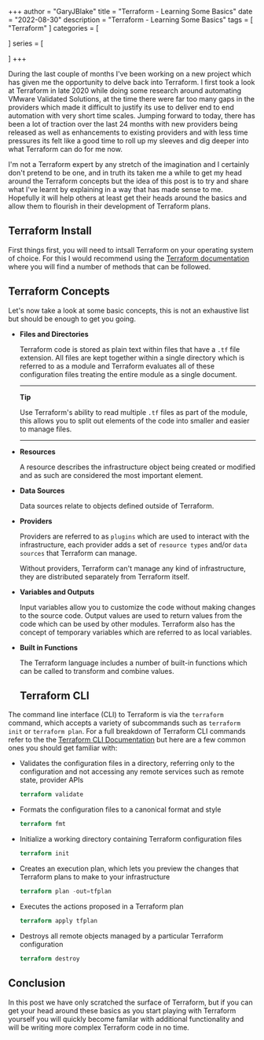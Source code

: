 +++
author = "GaryJBlake"
title = "Terraform - Learning Some Basics"
date = "2022-08-30"
description = "Terraform - Learning Some Basics"
tags = [
    "Terraform"
]
categories = [

]
series = [

]
+++

During the last couple of months I've been working on a new project which has given me the opportunity to delve back into Terraform. I first took a look at Terraform in late 2020 while doing some research around automating VMware Validated Solutions, at the time there were far too many gaps in the providers which made it difficult to justify its use to deliver end to end automation with very short time scales. Jumping forward to today, there has been a lot of traction over the last 24 months with new providers being released as well as enhancements to existing providers and with less time pressures its felt like a good time to roll up my sleeves and dig deeper into what Terraform can do for me now.

I'm not a Terraform expert by any stretch of the imagination and I certainly don't pretend to be one, and in truth its taken me a while to get my head around the Terraform concepts but the idea of this post is to try and share what I've learnt by explaining in a way that has made sense to me. Hopefully it will help others at least get their heads around the basics and allow them to flourish in their development of Terraform plans.

## Terraform Install

First things first, you will need to intsall Terraform on your operating system of choice. For this I would recommend using the [Terraform documentation](https://learn.hashicorp.com/tutorials/terraform/install-cli) where you will find a number of methods that can be followed.

## Terraform Concepts

Let's now take a look at some basic concepts, this is not an exhaustive list but should be enough to get you going.

- **Files and Directories**
  
  Terraform code is stored as plain text within files that have a `.tf` file extension. All files are kept together within a single directory which is referred to as a module and Terraform evaluates all of these configuration files treating the entire module as a single document.
  
  ---
    **Tip**

    Use Terraform's ability to read multiple `.tf` files as part of the module, this allows you to split out elements of the code into smaller and easier to manage files.

    ---

- **Resources**
  
  A resource describes the infrastructure object being created or modified and as such are considered the most important element.

- **Data Sources**
  
  Data sources relate to objects defined outside of Terraform.

- **Providers** 
  
  Providers are referred to as `plugins` which are used to interact with the infrastructure, each provider adds a set of `resource types` and/or `data sources` that Terraform can manage.
  
  Without providers, Terraform can't manage any kind of infrastructure, they are distributed separately from Terraform itself.

- **Variables and Outputs**
  
  Input variables allow you to customize the code without making changes to the source code. Output values are used to return values from the code which can be used by other modules. Terraform also has the concept of temporary variables which are referred to as local variables.

- **Built in Functions**
  
  The Terraform language includes a number of built-in functions which can be called to transform and combine values.

  ## Terraform CLI

The command line interface (CLI) to Terraform is via the `terraform` command, which accepts a variety of subcommands such as `terraform init` or `terraform plan`.  For a full breakdown of Terraform CLI commands refer to the the [Terraform CLI Documentation](https://www.terraform.io/cli) but here are a few common ones you should get familiar with:

- Validates the configuration files in a directory, referring only to the configuration and not accessing any remote services such as remote state, provider APIs
  ```terraform
  terraform validate
  ```

- Formats the configuration files to a canonical format and style
  ```terraform
  terraform fmt
  ```

- Initialize a working directory containing Terraform configuration files
  ```terraform
  terraform init
  ```

- Creates an execution plan, which lets you preview the changes that Terraform plans to make to your infrastructure
  ```terraform
  terraform plan -out=tfplan
  ```

- Executes the actions proposed in a Terraform plan
  ```terraform
  terraform apply tfplan
  ```

- Destroys all remote objects managed by a particular Terraform configuration
  ```terraform
  terraform destroy
  ```

## Conclusion

In this post we have only scratched the surface of Terraform, but if you can get your head around these basics as you start playing with Terraform yourself you will quickly become familar with additional functionality and will be writing more complex Terraform code in no time.